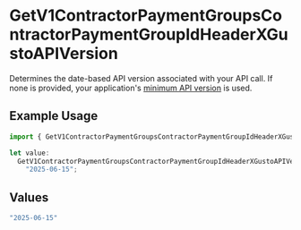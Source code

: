 # GetV1ContractorPaymentGroupsContractorPaymentGroupIdHeaderXGustoAPIVersion

Determines the date-based API version associated with your API call. If none is provided, your application's [minimum API version](https://docs.gusto.com/embedded-payroll/docs/api-versioning#minimum-api-version) is used.

## Example Usage

```typescript
import { GetV1ContractorPaymentGroupsContractorPaymentGroupIdHeaderXGustoAPIVersion } from "@gusto/embedded-api/models/operations/getv1contractorpaymentgroupscontractorpaymentgroupid.js";

let value:
  GetV1ContractorPaymentGroupsContractorPaymentGroupIdHeaderXGustoAPIVersion =
    "2025-06-15";
```

## Values

```typescript
"2025-06-15"
```